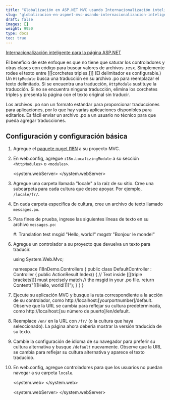 ```yaml
---
title: "Globalización en ASP.NET MVC usando Internacionalización inteligente para ASP.NET"
slug: "globalizacion-en-aspnet-mvc-usando-internacionalizacion-inteligente-para-aspnet"
draft: false
images: []
weight: 9950
type: docs
toc: true
---
```


[Internacionalización inteligente para la página ASP.NET](https://github.com/turquoiseowl/i18n)

El beneficio de este enfoque es que no tiene que saturar los controladores y otras clases con código para buscar valores de archivos .resx. Simplemente rodee el texto entre [[[corchetes triples.]]] (El delimitador es configurable.) Un `HttpModule` busca una traducción en su archivo .po para reemplazar el texto delimitado. Si se encuentra una traducción, `HttpModule` sustituye la traducción. Si no se encuentra ninguna traducción, elimina los corchetes triples y presenta la página con el texto original sin traducir.

Los archivos .po son un formato estándar para proporcionar traducciones para aplicaciones, por lo que hay varias aplicaciones disponibles para editarlos. Es fácil enviar un archivo .po a un usuario no técnico para que pueda agregar traducciones.

## Configuración y configuración básica
1. Agregue el [paquete nuget I18N][1] a su proyecto MVC.
2. En web.config, agregue `i18n.LocalizingModule` a su sección `<httpModules>` o `<modules>`.


    <!-- IIS 6 -->
    <httpModules>
      <add name="i18n.LocalizingModule" type="i18n.LocalizingModule, i18n" />
    </httpModules>

    <!-- IIS 7 -->
    <system.webServer> 
      <modules>
        <add name="i18n.LocalizingModule" type="i18n.LocalizingModule, i18n" />
      </modules>
    </system.webServer>

3. Agregue una carpeta llamada "locale" a la raíz de su sitio. Cree una subcarpeta para cada cultura que desee apoyar. Por ejemplo, `/locale/fr/`.
4. En cada carpeta específica de cultura, cree un archivo de texto llamado `messages.po`.
5. Para fines de prueba, ingrese las siguientes líneas de texto en su archivo `messages.po`:


    #: Translation test
    msgid "Hello, world!"
    msgstr "Bonjour le monde!"

6. Agregue un controlador a su proyecto que devuelva un texto para traducir.


    using System.Web.Mvc;

    namespace I18nDemo.Controllers
    {
        public class DefaultController : Controller
        {
            public ActionResult Index()
            {
                // Text inside [[[triple brackets]]] must precisely match
                // the msgid in your .po file.
                return Content("[[[Hello, world!]]]");
            }
        }
    }

7. Ejecute su aplicación MVC y busque la ruta correspondiente a la acción de su controlador, como http://localhost:[yourportnumber]/default.
Observe que la URL se cambia para reflejar su cultura predeterminada, como
http://localhost:[su número de puerto]/en/default.
8. Reemplace `/en/` en la URL con `/fr/` (o la cultura que haya seleccionado). La página ahora debería mostrar la versión traducida de su texto.
9. Cambie la configuración de idioma de su navegador para preferir su cultura alternativa y busque `/default` nuevamente. Observe que la URL se cambia para reflejar su cultura alternativa y aparece el texto traducido.
10. En web.config, agregue controladores para que los usuarios no puedan navegar a su carpeta `locale`.


    <!-- IIS 6 -->
    <system.web>
      <httpHandlers>
        <add path="*" verb="*" type="System.Web.HttpNotFoundHandler"/>
      </httpHandlers>
    </system.web>
   
    <!-- IIS 7 -->
    <system.webServer>
      <handlers>
        <remove name="BlockViewHandler"/>
       <add name="BlockViewHandler" path="*" verb="*" preCondition="integratedMode" type="System.Web.HttpNotFoundHandler"/>
      </handlers>
    </system.webServer>

[1]: https://www.nuget.org/packages/I18N/

